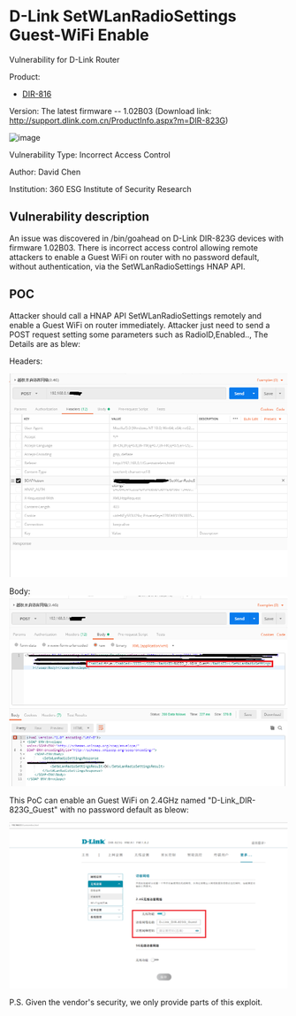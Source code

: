 # D-Link SetWLanRadioSettings Guest-WiFi Enable
Vulnerability for D-Link Router

Product: 
* [DIR-816](http://support.dlink.com.cn/ProductInfo.aspx?m=DIR-816)

Version: The latest firmware -- 1.02B03 (Download link: http://support.dlink.com.cn/ProductInfo.aspx?m=DIR-823G)

![image](https://github.com/leonW7/D-Link/blob/master/4.png)

Vulnerability Type: Incorrect Access Control

Author: David Chen

Institution: 360 ESG Institute of Security Research

Vulnerability description
-------------------------
An issue was discovered in /bin/goahead on D-Link DIR-823G devices with firmware 1.02B03. There is incorrect access control allowing remote attackers to enable a Guest WiFi on router with no password default, without authentication, via the SetWLanRadioSettings HNAP API.  

POC
-------------------------

Attacker should call a HNAP API SetWLanRadioSettings remotely and enable a Guest WiFi on router immediately. Attacker just need to send a POST request setting some parameters such as RadioID,Enabled.., The Details are as blew:

Headers:

![image](https://github.com/leonW7/D-Link/blob/master/6-1.png)

Body:
![image](https://github.com/leonW7/D-Link/blob/master/6-2.png)

This PoC can enable an Guest WiFi on 2.4GHz named "D-Link_DIR-823G_Guest" with no password default as bleow:

![image](https://github.com/leonW7/D-Link/blob/master/6-3.png)

P.S. Given the vendor's security, we only provide parts of this exploit.
